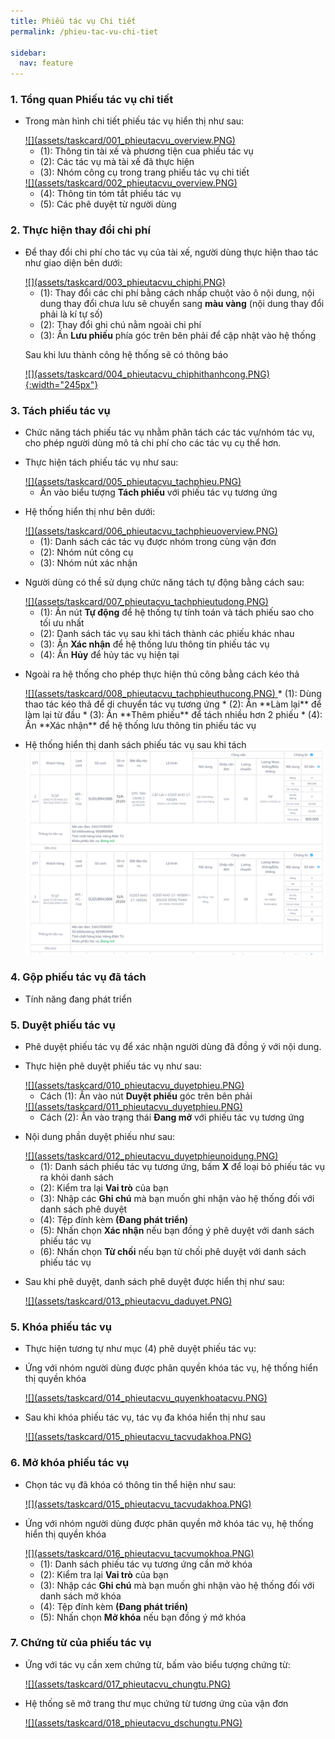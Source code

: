 ```yaml
---
title: Phiếu tác vụ Chi tiết
permalink: /phieu-tac-vu-chi-tiet

sidebar:
  nav: feature
---
```


### **1. Tổng quan Phiếu tác vụ chi tiết**

* Trong màn hình chi tiết phiếu tác vụ hiển thị như sau:

     <a href="assets/taskcard/001_phieutacvu_overview.PNG">
     ![](assets/taskcard/001_phieutacvu_overview.PNG)
     </a>

     * (1): Thông tin tài xế và phương tiện cua phiếu tác vụ
     * (2): Các tác vụ mà tài xế đã thực hiện
     * (3): Nhóm công cụ trong trang phiếu tác vụ chi tiết

     <a href="assets/taskcard/002_phieutacvu_overview.PNG">
     ![](assets/taskcard/002_phieutacvu_overview.PNG)
     </a>

     * (4): Thông tin tóm tắt phiếu tác vụ
     * (5): Các phê duyệt từ người dùng

### **2. Thực hiện thay đổi chi phí**

* Để thay đổi chi phí cho tác vụ của tài xế, người dùng thực hiện thao tác như giao diện bên dưới:

     <a href="assets/taskcard/003_phieutacvu_chiphi.PNG">
     ![](assets/taskcard/003_phieutacvu_chiphi.PNG)
     </a>

     * (1): Thay đổi các chi phí bằng cách nhấp chuột vào ô nội dung, nội dung thay đổi chưa lưu sẽ chuyển sang **màu vàng** (nội dung thay đổi phải là kí tự số)
     * (2): Thay đổi ghi chú nằm ngoài chi phí
     * (3): Ấn **Lưu phiếu** phía góc trên bên phải để cập nhật vào hệ thống

     Sau khi lưu thành công hệ thống sẽ có thông báo

     <a href="assets/taskcard/004_phieutacvu_chiphithanhcong.PNG">
     ![](assets/taskcard/004_phieutacvu_chiphithanhcong.PNG){:width="245px"}
     </a>
  

### **3. Tách phiếu tác vụ**

* Chức năng tách phiếu tác vụ nhằm phân tách các tác vụ/nhóm tác vụ, cho phép người dùng mô tả chi phí cho các tác vụ cụ thể hơn.

* Thực hiện tách phiếu tác vụ như sau:

     <a href="assets/taskcard/005_phieutacvu_tachphieu.PNG">
     ![](assets/taskcard/005_phieutacvu_tachphieu.PNG)
     </a>

     * Ấn vào biểu tượng **Tách phiếu** với phiếu tác vụ tương ứng

* Hệ thống hiển thị như bên dưới:

     <a href="assets/taskcard/006_phieutacvu_tachphieuoverview.PNG">
     ![](assets/taskcard/006_phieutacvu_tachphieuoverview.PNG)
     </a>

     * (1): Danh sách các tác vụ được nhóm trong cùng vận đơn
     * (2): Nhóm nút công cụ
     * (3): Nhóm nút xác nhận

 
 * Người dùng có thề sử dụng chức năng tách tự động bằng cách sau:

     <a href="assets/taskcard/007_phieutacvu_tachphieutudong.PNG">
     ![](assets/taskcard/007_phieutacvu_tachphieutudong.PNG)
     </a>

     * (1): Ấn nút **Tự động** để hệ thống tự tính toán và tách phiếu sao cho tối ưu nhất
     * (2): Danh sách tác vụ sau khi tách thành các phiếu khác nhau 
     * (3): Ấn **Xác nhận** để hệ thống lưu thông tin phiếu tác vụ
     * (4): Ấn **Hủy** để hủy tác vụ hiện tại

 * Ngoài ra hệ thống cho phép thực hiện thủ công bằng cách kéo thả

     <a href="assets/taskcard/008_phieutacvu_tachphieuthucong.PNG">
     ![](assets/taskcard/008_phieutacvu_tachphieuthucong.PNG)
     </a>
     * (1): Dùng thao tác kéo thả để di chuyển tác vụ tương ứng
     * (2): Ấn **Làm lại** để làm lại từ đầu
     * (3): Ấn **Thêm phiếu** để tách nhiều hơn 2 phiếu
     * (4): Ấn **Xác nhận** để hệ thống lưu thông tin phiếu tác vụ

* Hệ thống hiển thị danh sách phiếu tác vụ sau khi tách     
     <a href="assets/taskcard/009_phieutacvu_tachphieuthanhcong.PNG">
     ![](assets/taskcard/009_phieutacvu_tachphieuthanhcong.PNG)
     </a>
### **4. Gộp phiếu tác vụ đã tách**

* Tính năng đang phát triển

### **5. Duyệt phiếu tác vụ**

* Phê duyệt phiếu tác vụ để xác nhận người dùng đã đồng ý với nội dung.
* Thực hiện phê duyệt phiếu tác vụ như sau:

     <a href="assets/taskcard/010_phieutacvu_duyetphieu.PNG">
     ![](assets/taskcard/010_phieutacvu_duyetphieu.PNG)
     </a>

     * Cách (1): Ấn vào nút  **Duyệt phiếu** góc trên bên phải

     <a href="assets/taskcard/011_phieutacvu_duyetphieu.PNG">
     ![](assets/taskcard/011_phieutacvu_duyetphieu.PNG)
     </a>

     * Cách (2): Ấn vào trạng thái **Đang mở** với phiếu tác vụ tương ứng

* Nội dung phần duyệt phiếu như sau:

     <a href="assets/taskcard/012_phieutacvu_duyetphieunoidung.PNG">
     ![](assets/taskcard/012_phieutacvu_duyetphieunoidung.PNG)
     </a>

     * (1): Danh sách phiếu tác vụ tương ứng, bấm **X** để loại bỏ phiếu tác vụ ra khỏi danh sách
     * (2): Kiểm tra lại **Vai trò** của bạn
     * (3): Nhập các **Ghi chú** mà bạn muốn ghi nhận vào hệ thống đối với danh sách phê duyệt
     * (4): Tệp đính kèm **(Đang phát triển)**
     * (5): Nhấn chọn **Xác nhận** nếu bạn đồng ý phê duyệt với danh sách phiếu tác vụ
     * (6): Nhấn chọn **Từ chối** nếu bạn từ chối phê duyệt với danh sách phiếu tác vụ

* Sau khi phê duyệt, danh sách phê duyệt được hiển thị như sau:

     <a href="assets/taskcard/013_phieutacvu_daduyet.PNG">
     ![](assets/taskcard/013_phieutacvu_daduyet.PNG)
     </a>

### **5. Khóa phiếu tác vụ**

* Thực hiện tương tự như mục (4) phê duyệt phiếu tác vụ:

* Ứng với nhóm người dùng được phân quyền khóa tác vụ, hệ thống hiển thị quyền khóa 

     <a href="assets/taskcard/014_phieutacvu_quyenkhoatacvu.PNG">
     ![](assets/taskcard/014_phieutacvu_quyenkhoatacvu.PNG)
     </a>

* Sau khi khóa phiếu tác vụ, tác vụ đa khóa hiển thị như sau

     <a href="assets/taskcard/015_phieutacvu_tacvudakhoa.PNG">
     ![](assets/taskcard/015_phieutacvu_tacvudakhoa.PNG)
     </a>

### **6. Mở khóa phiếu tác vụ**

* Chọn tác vụ đã khóa có thông tin thể hiện như sau:

     <a href="assets/taskcard/015_phieutacvu_tacvudakhoa.PNG">
     ![](assets/taskcard/015_phieutacvu_tacvudakhoa.PNG)
     </a>

* Ứng với nhóm người dùng được phân quyền mở khóa tác vụ, hệ thống hiển thị quyền khóa 

     <a href="assets/taskcard/016_phieutacvu_tacvumokhoa.PNG">
     ![](assets/taskcard/016_phieutacvu_tacvumokhoa.PNG)
     </a>
     
     * (1): Danh sách phiếu tác vụ tương ứng cần mở khóa
     * (2): Kiểm tra lại **Vai trò** của bạn
     * (3): Nhập các **Ghi chú** mà bạn muốn ghi nhận vào hệ thống đối với danh sách mở khóa
     * (4): Tệp đính kèm **(Đang phát triển)**
     * (5): Nhấn chọn **Mở khóa** nếu bạn đồng ý mở khóa
    
### **7. Chứng từ của phiếu tác vụ**

* Ứng với tác vụ cần xem chứng từ, bấm vào biểu tượng chứng từ:

     <a href="assets/taskcard/017_phieutacvu_chungtu.PNG">
     ![](assets/taskcard/017_phieutacvu_chungtu.PNG)
     </a>

* Hệ thống sẽ mở trang thư mục chứng từ tương ứng của vận đơn

     <a href="assets/taskcard/018_phieutacvu_dschungtu.PNG">
     ![](assets/taskcard/018_phieutacvu_dschungtu.PNG)
     </a>
